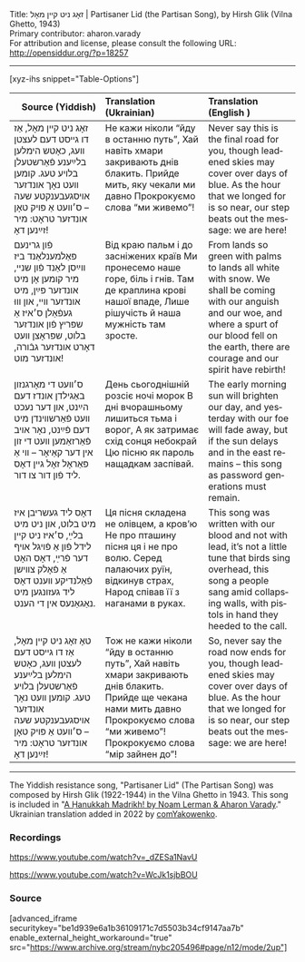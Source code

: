 <html>
<head></head>
<body>
Title: זאָג ניט קײן מאָל | Partisaner Lid (the Partisan Song), by Hirsh Glik (Vilna Ghetto, 1943)<br />
Primary contributor: aharon.varady<br />
For attribution and license, please consult the following URL: <a href="http://opensiddur.org/?p=18257">http://opensiddur.org/?p=18257</a>
<p />
<hr />

[xyz-ihs snippet="Table-Options"]<table style="margin-left: auto; margin-right: auto;" class="draggable">
<thead><tr><th id="x" style="text-align: right;">Source (Yiddish)</th><th style="text-align: left;">Translation (Ukrainian)</th><th style="text-align: left;">Translation (English )</th></tr></thead>
<tbody>
<tr><td style="vertical-align:top;">
<div class="yiddish" lang="yi">
זאָג ניט קײן מאָל, אַז דו גײסט דעם לעצטן װעג, 
כאָטש הימלען בלײַענע פֿאַרשטעלן בלױע טעג.
קומען װעט נאָך אונדזער אױסגעבענקטע שעה – 
ס׳װעט אַ פּױק טאָן אונדזער טראָט: מיר זײַנען דאָ!   
</div></td>

<td style="vertical-align:top;">
<div class="cyrillic" lang="ukr">
Не кажи ніколи “йду в останню путь”,
Хай навіть хмари закривають днів блакить.
Прийде мить, яку чекали ми давно
Прокрокуємо слова “ми живемо”!
</div></td>

<td style="vertical-align:top;">
<div class="english" lang="en">
Never say this is the final road for you, 
though leadened skies may cover over days of blue. 
As the hour that we longed for is so near, 
our step beats out the message: we are here!
</div></td></tr>


<tr><td style="vertical-align:top;">
<div class="yiddish" lang="yi">
פֿון גרינעם פּאַלמענלאַנד ביז װײַסן לאַנד פֿון שנײ, 
מיר קומען אָן מיט אונדזער פּײַן, מיט אונדזער װײ, 
און װוּ געפֿאַלן ס׳איז אַ שפּריץ פֿון אונדזער בלוט, 
שפּראָצן װעט דאָרט אונדזער גבֿורה, אונדזער מוט! 
</div></td>

<td style="vertical-align:top;">
<div class="cyrillic" lang="ukr">
Від краю пальм і до засніжених країв
Ми пронесемо наше горе, біль і гнів.
Там де краплина крові нашої впаде,
Лише рішучість й наша мужність там зросте.
</div></td>

<td style="vertical-align:top;">
<div class="english" lang="en">
From lands so green with palms to lands all white with snow. 
We shall be coming with our anguish and our woe, 
and where a spurt of our blood fell on the earth, 
there are courage and our spirit have rebirth!
</div></td>
</tr>


<tr><td style="vertical-align:top;">
<div class="yiddish" lang="yi">
ס׳װעט די מאָרגנזון באַגילדן אונדז דעם הײַנט,
און דער נעכט װעט פֿאַרשװינדן מיט דעם פֿײַנט, 
נאָר אױב פֿאַרזאַמען װעט די זון אין דער קאַיאָר – 
װי אַ פּאַראָל זאָל גײן דאָס ליד פֿון דור צו דור.   
</div></td>

<td style="vertical-align:top;">
<div class="cyrillic" lang="ukr">
День сьогоднішній розсіє ночі морок
В дні вчорашньому лишиться тьма і ворог,
А як затримає схід сонця небокрай
Цю пісню як пароль нащадкам заспівай. 
</div></td>

<td style="vertical-align:top;">
<div class="english" lang="en">
The early morning sun will brighten our day, 
and yesterday with our foe will fade away, 
but if the sun delays and in the east remains – 
this song as password generations must remain.
</div></td>
</tr>


<tr><td style="vertical-align:top;">
<div class="yiddish" lang="yi">
דאָס ליד געשריבן איז מיט בלוט, און ניט מיט בלײַ, 
ס׳איז ניט קײן לידל פֿון אַ פֿױגל אױף דער פֿרײַ, 
דאָס האָט אַ פֿאָלק צװישן פֿאַלנדיקע װענט דאָס ליד 
געזונגען מיט נאַגאַנעס אין די הענט. 
</div></td>

<td style="vertical-align:top;">
<div class="cyrillic" lang="ukr">
Ця пісня складена не олівцем, а кров’ю
Не про пташину пісня ця і не про волю.
Серед палаючих руїн, відкинув страх,
Народ співав її з наганами в руках.
</div></td>

<td style="vertical-align:top;">
<div class="english" lang="en">
This song was written with our blood and not with lead, 
it’s not a little tune that birds sing overhead, 
this song a people sang amid collapsing walls, 
with pistols in hand they heeded to the call.
</div></td>
</tr>


<tr><td style="vertical-align:top;">
<div class="yiddish" lang="yi">
טאָ זאָג ניט קײן מאָל, אַז דו גײסט דעם לעצטן װעג, 
כאָטש הימלען בלײַענע פֿאַרשטעלן בלױע טעג. 
קומען װעט נאָך אונדזער אױסגעבענקטע שעה – 
ס׳װעט אַ פּױק טאָן אונדזער טראָט: מיר זײַנען דאָ!   
</div></td>

<td style="vertical-align:top;">
<div class="cyrillic" lang="ukr">
Тож не кажи ніколи “йду в останню путь”,
Хай навіть хмари закривають днів блакить.
Прийде ще чекана нами мить давно
Прокрокуємо слова “ми живемо”!
Прокрокуємо слова “мір зайнен до”!
</div></td>

<td style="vertical-align:top;">
<div class="english" lang="en">
So, never say the road now ends for you, 
though leadened skies may cover over days of blue. 
As the hour that we longed for is so near, 
our step beats out the message: we are here!
</div></td></tr>
</tbody></table>

<hr />

The Yiddish resistance song, "Partisaner Lid" (The Partisan Song) was composed by Hirsh Glik (1922-1944) in the Vilna Ghetto in 1943. This song is included in "<a href="https://opensiddur.org/compilations/madrikhim/hanukkah/nomi-and-aharons-hanukkah-madrikh/">A Ḥanukkah Madrikh! by Noam Lerman &amp; Aharon Varady</a>." Ukrainian translation added in 2022 by <a href="https://www.youtube.com/user/comYakowenko">comYakowenko</a>.

<h3>Recordings</h3>

https://www.youtube.com/watch?v=_dZESa1NavU

https://www.youtube.com/watch?v=WcJk1sjbBOU

<h3>Source</h3>

[advanced_iframe securitykey="be1d939e6a1b36109171c7d5503b34cf9147aa7b" enable_external_height_workaround="true" src="https://www.archive.org/stream/nybc205496#page/n12/mode/2up"]


</body>
</html>